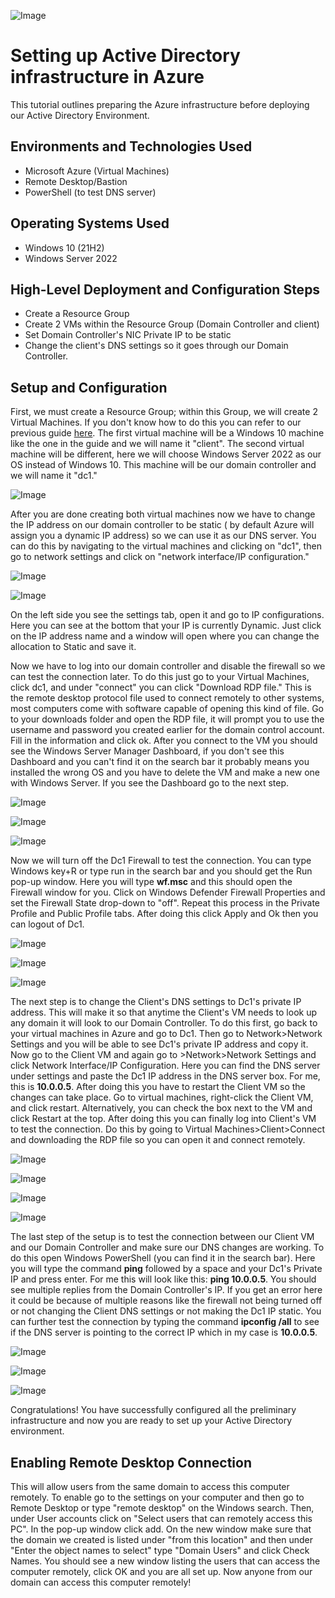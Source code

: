 <p align="center">
  
![Image](https://github.com/user-attachments/assets/ad8da1a3-4fff-4af2-bd17-cdd14d39da67)


<h1> Setting up Active Directory infrastructure in Azure </h1>
This tutorial outlines preparing the Azure infrastructure before deploying our Active Directory Environment. <br />




<h2>Environments and Technologies Used</h2>

- Microsoft Azure (Virtual Machines)
- Remote Desktop/Bastion
- PowerShell (to test DNS server) 

<h2>Operating Systems Used </h2>

- Windows 10 (21H2)
- Windows Server 2022 

<h2>High-Level Deployment and Configuration Steps</h2>

- Create a Resource Group 
- Create 2 VMs within the Resource Group (Domain Controller and client) 
- Set Domain Controller's NIC Private IP to be static
- Change the client's DNS settings so it goes through our Domain Controller. 

<h2>Setup and Configuration</h2>

First, we must create a Resource Group; within this Group, we will create 2 Virtual Machines. If you don't know how to do this you can refer to our previous guide [here](https://github.com/JosueVazquezTech/Azure-VM-setup-?tab=readme-ov-file). The first virtual machine will be a Windows 10 machine like the one in the guide and we will name it "client". The second virtual machine will be different, here we will choose Windows Server 2022 as our OS instead of Windows 10. This machine will be our domain controller and we will name it "dc1." 


![Image](https://github.com/user-attachments/assets/ac313bef-fcf0-4d0f-ba56-eae734aed644)

After you are done creating both virtual machines now we have to change the IP address on our domain controller to be static ( by default Azure will assign you a dynamic IP address) so we can use it as our DNS server. You can do this by navigating to the virtual machines and clicking on "dc1", then go to network settings and click on "network interface/IP configuration."

![Image](https://github.com/user-attachments/assets/18f4a7d0-84d1-439b-aaeb-f1ed55d08716)

![Image](https://github.com/user-attachments/assets/21afa43f-08a7-42c7-b873-6d42c4687fb7)


On the left side you see the settings tab, open it and go to IP configurations. Here you can see at the bottom that your IP is currently Dynamic. Just click on the IP address name and a window will open where you can change the allocation to Static and save it. 

Now we have to log into our domain controller and disable the firewall so we can test the connection later. To do this just go to your Virtual Machines, click dc1, and under "connect" you can click "Download RDP file." This is the remote desktop protocol file used to connect remotely to other systems, most computers come with software capable of opening this kind of file. Go to your downloads folder and open the RDP file, it will prompt you to use the username and password you created earlier for the domain control account. Fill in the information and click ok. After you connect to the VM you should see the Windows Server Manager Dashboard, if you don't see this Dashboard and you can't find it on the search bar it probably means you installed the wrong OS and you have to delete the VM and make a new one with Windows Server. If you see the Dashboard go to the next step. 

![Image](https://github.com/user-attachments/assets/51cde626-8698-4126-99d5-d1c14600271d)

![Image](https://github.com/user-attachments/assets/18794700-c12e-4847-a2be-c7b7cb5064e1)

![Image](https://github.com/user-attachments/assets/850848fe-2a30-40ee-8987-81ab994ad8a8)


Now we will turn off the Dc1 Firewall to test the connection. You can type Windows key+R or type run in the search bar and you should get the Run pop-up window. Here you will type **wf.msc** and this should open the Firewall window for you.
Click on Windows Defender Firewall Properties and set the Firewall State drop-down to "off". Repeat this process in the Private Profile and Public Profile tabs. After doing this click Apply and Ok then you can logout of Dc1. 

![Image](https://github.com/user-attachments/assets/c041619f-b9a6-40a0-90f3-771e12dfe6a1)

![Image](https://github.com/user-attachments/assets/292b8339-2486-467d-8cc9-d8c6ff54280c)

![Image](https://github.com/user-attachments/assets/932ed5f3-4414-40c5-9a2b-337ef2060e65)

The next step is to change the Client's DNS settings to Dc1's private IP address. This will make it so that anytime the Client's VM needs to look up any domain it will look to our Domain Controller. To do this first, go back to your virtual machines in Azure and go to Dc1. Then go to Network>Network Settings and you will be able to see  Dc1's private IP address and copy it. Now go to the Client VM and again go to >Network>Network Settings and click Network Interface/IP Configuration. Here you can find the DNS server under settings and paste the Dc1 IP address in the DNS server box. For me, this is **10.0.0.5**. After doing this you have to restart the Client VM so the changes can take place. Go to virtual machines, right-click the Client VM, and click restart. Alternatively, you can check the box next to the VM and click Restart at the top. After doing this you can finally log into Client's VM to test the connection. Do this by going to Virtual Machines>Client>Connect and downloading the RDP file so you can open it and connect remotely. 


![Image](https://github.com/user-attachments/assets/06e102dd-c0f3-4dc5-a133-ef63476ae1d9)

![Image](https://github.com/user-attachments/assets/c7b56d89-e1ea-4b92-824e-d0044f9442d3)

![Image](https://github.com/user-attachments/assets/4345717f-af75-406e-97c9-6b91069caf11)

![Image](https://github.com/user-attachments/assets/ec589820-97e0-43c4-8063-266fa0137747)

The last step of the setup is to test the connection between our Client VM and our Domain Controller and make sure our DNS changes are working. To do this open Windows PowerShell (you can find it in the search bar). Here you will type the command **ping** followed by a space and your Dc1's Private IP and press enter. For me this will look like this: **ping 10.0.0.5**. You should see multiple replies from the Domain Controller's IP. If you get an error here it could be because of multiple reasons like the firewall not being turned off or not changing the Client DNS settings or not making the Dc1 IP static. You can further test the connection by typing the command **ipconfig /all** to see if the DNS server is pointing to the correct IP which in my case is **10.0.0.5**. 


![Image](https://github.com/user-attachments/assets/28bae09b-7635-46df-b0d0-8f7ada82939a)

![Image](https://github.com/user-attachments/assets/153ae24b-abbf-485c-8815-700a14a72030)

![Image](https://github.com/user-attachments/assets/7a4a4609-f535-482b-84ea-b78d43535361)


Congratulations! You have successfully configured all the preliminary infrastructure and now you are ready to set up your Active Directory environment. 

<h2> Enabling Remote Desktop Connection</h2>

This will allow users from the same domain to access this computer remotely. To enable go to the settings on your computer and then go to Remote Desktop or type "remote desktop" on the Windows search. Then, under User accounts click on "Select users that can remotely access this PC". In the pop-up window click add. On the new window make sure that the domain we created is listed under "from this location" and then under "Enter the object names to select" type "Domain Users" and click Check Names. You should see a new window listing the users that can access the computer remotely, click OK and you are all set up. Now anyone from our domain can access this computer remotely!




































































